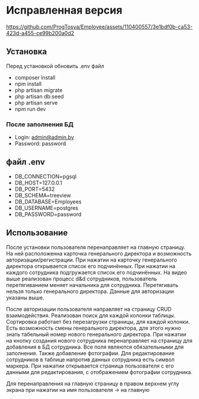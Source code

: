 # Исправленная версия 

https://github.com/ProgTosya/Employee/assets/110400557/3e1bdf0b-ca53-423d-a455-ce99b200a0d2
## Установка
Перед установкой обновить .env файл
- composer install
- npm install
- php artisan migrate
- php artisan db:seed
- php artisan serve
- npm run dev
### После заполнения БД 
- Login: admin@admin.by
- Password: password
## файл .env
- DB_CONNECTION=pgsql
- DB_HOST=127.0.0.1
- DB_PORT=5432
- DB_SCHEMA=treeview
- DB_DATABASE=Employees
- DB_USERNAME=postgres
- DB_PASSWORD=password

## Использование 

После установки пользователя перенаправляет на главную страницу. На ней расположенна карточка генерального директора и возможность авторизации/регистрации. При нажатии на карточку генерального директора открывается список его подчинённых. При нажатии на каждого сотрудника подгружается список его подчинённых.
На видео выше реализован процесс d&d сотрудников, пользователь перетягиванием меняет начальника для сотрудника. Перетягивать нельзя только генерального директора.
Данные для авторизации указаны выше.

После авторизации пользователя направляет на страницу CRUD взаимодействия. Реализован поиск для каждой колонки таблицы. Сортировка работает без перезагрузки страницы, для каждой колонки.
Есть возможность смены генерального директора, для этого нужно знать табельный номер нового генерального директора. При нажатии на кнопку создания нового сотрудника перенаправляет на страницу для добавления в БД сотрудника. Все поля являются обязательными для заполнения. Также добавление фотографии. 
Для редактирование сотрудников в таблице напротив данных сотрудника есть символ маркера. При нажатии открывается страница пользователя с  его данными для редактирования, с отображением фотографии сотрудника. 

Для перенаправления на главную страницу в правом верхнем углу экрана при нажатии на имя пользователя -> на главную 


